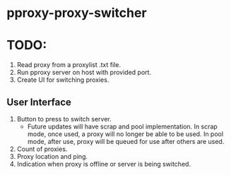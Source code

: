# pproxy-proxy-switcher

# TODO:
1. Read proxy from a proxylist .txt file.
1. Run pproxy server on host with provided port.
1. Create UI for switching proxies.

## User Interface
1. Button to press to switch server.
   - Future updates will have scrap and pool implementation. In scrap mode, once used, a proxy will no longer be able to be used. In pool mode, after use, proxy will be queued for use after others are used.
2. Count of proxies.
3. Proxy location and ping.
4. Indication when proxy is offline or server is being switched.
